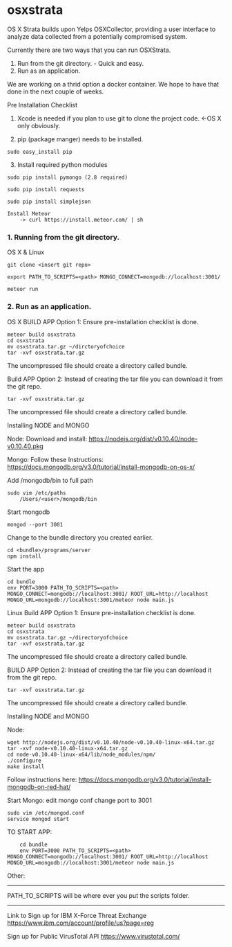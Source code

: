 # osxstrata
OS X Strata builds upon Yelps OSXCollector, providing a user interface to analyze data collected from a potentially compromised system.

Currently there are two ways that you can run OSXStrata. 

1. Run from the git directory. - Quick and easy.
2. Run as an application.

We are working on a thrid option a docker container. We hope to have that done in the next couple of weeks. 

Pre Installation Checklist
1. Xcode is needed if you plan to use git to clone the project code. <-OS X only obviously.

2. pip (package manger) needs to be installed.
~~~shell
sudo easy_install pip
~~~
3. Install required python modules
~~~shell
sudo pip install pymongo (2.8 required)
~~~
~~~shell
sudo pip install requests 
~~~
~~~shell
sudo pip install simplejson
~~~
~~~shell
Install Meteor
	-> curl https://install.meteor.com/ | sh
~~~

### 1. Running from the git directory.

OS X & Linux
~~~shell	
git clone <insert git repo>
~~~
~~~shell
export PATH_TO_SCRIPTS=<path> MONGO_CONNECT=mongodb://localhost:3001/
~~~
~~~shell
meteor run
~~~

### 2. Run as an application.

OS X
BUILD APP Option 1:
Ensure pre-installation checklist is done.
~~~shell
meteor build osxstrata
cd osxstrata
mv osxstrata.tar.gz ~/dirctoryofchoice
tar -xvf osxstrata.tar.gz
~~~
The uncompressed file should create a directory called bundle. 

Build APP Option 2:
Instead of creating the tar file you can download it from the git repo.

~~~shell
tar -xvf osxstrata.tar.gz
~~~
The uncompressed file should create a directory called bundle.
	
Installing NODE and MONGO

Node:
Download and install:
https://nodejs.org/dist/v0.10.40/node-v0.10.40.pkg

Mongo:
Follow these Instructions:
https://docs.mongodb.org/v3.0/tutorial/install-mongodb-on-os-x/

Add /mongodb/bin to full path
~~~shell
sudo vim /etc/paths
	/Users/<user>/mongodb/bin
~~~
Start mongodb
~~~shell
mongod --port 3001
~~~
Change to the bundle directory you created earlier. 
~~~shell
cd <bundle>/programs/server
npm install
~~~
Start the app
~~~shell
cd bundle
env PORT=3000 PATH_TO_SCRIPTS=<path> MONGO_CONNECT=mongodb://localhost:3001/ ROOT_URL=http://localhost MONGO_URL=mongodb://localhost:3001/meteor node main.js
~~~

Linux
Build APP Option 1:
Ensure pre-installation checklist is done.
~~~shell
meteor build osxstrata
cd osxstrata
mv osxstrata.tar.gz ~/directoryofchoice
tar -xvf osxstrata.tar.gz
~~~
The uncompressed file should create a directory called bundle. 

BUILD APP Option 2:
Instead of creating the tar file you can download it from the git repo.

~~~shell
tar -xvf osxstrata.tar.gz
~~~
The uncompressed file should create a directory called bundle.
	
Installing NODE and MONGO

Node:
~~~shell
wget http://nodejs.org/dist/v0.10.40/node-v0.10.40-linux-x64.tar.gz
tar -xvf node-v0.10.40-linux-x64.tar.gz
cd node-v0.10.40-linux-x64/lib/node_modules/npm/
./configure
make install
~~~

Follow instructions here:
https://docs.mongodb.org/v3.0/tutorial/install-mongodb-on-red-hat/

Start Mongo:
edit mongo conf change port to 3001
~~~shell
sudo vim /etc/mongod.conf
service mongod start
~~~

TO START APP:
~~~shell
	cd bundle
	env PORT=3000 PATH_TO_SCRIPTS=<path> MONGO_CONNECT=mongodb://localhost:3001/ ROOT_URL=http://localhost MONGO_URL=mongodb://localhost:3001/meteor node main.js
~~~
Other:
***

PATH_TO_SCRIPTS will be where ever you put the scripts folder. 

****
Link to Sign up for IBM X-Force Threat Exchange
https://www.ibm.com/account/profile/us?page=reg

Sign up for Public VirusTotal API 
https://www.virustotal.com/
